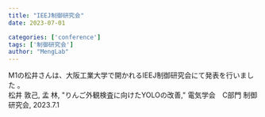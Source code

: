 ```yaml
---
title: "IEEJ制御研究会"
date: 2023-07-01

categories: ['conference']
tags: ['制御研究会']
author: "MengLab"
---
```

M1の松井さんは、大阪工業大学で開かれるIEEJ制御研究会にて発表を行いました 。  
松井 敦己, 孟 林, "りんご外観検査に向けたYOLOの改善," 電気学会　C部門 制御研究会, 2023.7.1
